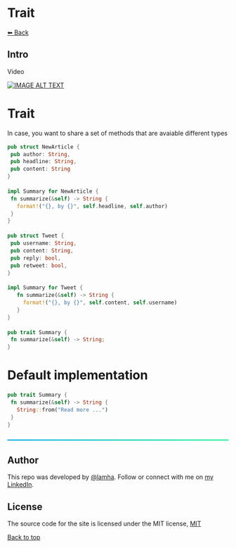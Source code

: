 # Trait

[⬅ Back](../README.md)

## Intro 
Video

<div>
  <a href="https://www.youtube.com/watch?v=T0Xfltu4h3A"><img src="https://img.youtube.com/vi/T0Xfltu4h3A/0.jpg" alt="IMAGE ALT TEXT"></a>
</div>


# Trait 
In case, you want to share a set of methods that are avaiable different types 
 

 ```Rust
 pub struct NewArticle {
  pub author: String,
  pub headline: String,
  pub content: String
}

impl Summary for NewArticle {
  fn summarize(&self) -> String {
    format!("{}, by {}", self.headline, self.author)
  }
}

pub struct Tweet {
  pub username: String,
  pub content: String,
  pub reply: bool,
  pub retweet: bool,
}

impl Summary for Tweet {
    fn summarize(&self) -> String {
      format!("{}, by {}", self.content, self.username)
    }
}

pub trait Summary {
  fn summarize(&self) -> String;
}

 ```

 # Default implementation 

 ```Rust
 pub trait Summary {
  fn summarize(&self) -> String {
    String::from("Read more ...")
  }
}

 ```



<p><img type="separator" height=8px width="100%" src="https://github.com/HaLamUs/nft-drop/blob/main/assets/aqua.png"></p>

## Author

This repo was developed by [@lamha](https://github.com/HaLamUs). 
Follow or connect with me on [my LinkedIn](https://www.linkedin.com/in/lamhacs). 

## License
The source code for the site is licensed under the MIT license, [MIT](https://opensource.org/license/mit/)

 <a href="#top">Back to top</a>
